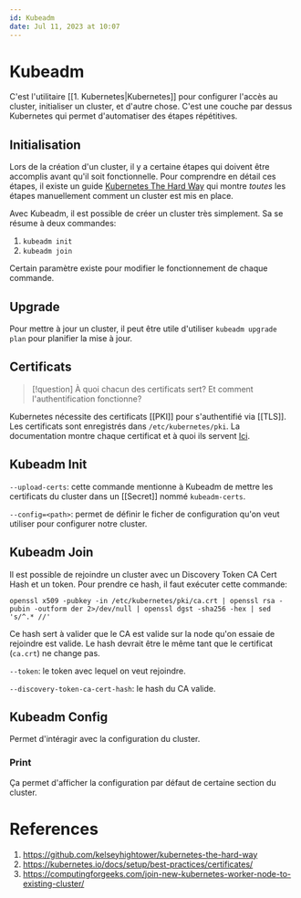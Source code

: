 ```yaml
---
id: Kubeadm
date: Jul 11, 2023 at 10:07
---
```



# Kubeadm

C'est l'utilitaire [[1. Kubernetes|Kubernetes]] pour configurer l'accès au cluster, initialiser un cluster, et d'autre chose. C'est une couche par dessus Kubernetes qui permet d'automatiser des étapes répétitives.

## Initialisation

Lors de la création d'un cluster, il y a certaine étapes qui doivent être accomplis avant qu'il soit fonctionnelle. Pour comprendre en détail ces étapes, il existe un guide [Kubernetes The Hard Way](https://github.com/kelseyhightower/kubernetes-the-hard-way) qui montre *toutes* les étapes manuellement comment un cluster est mis en place.

Avec Kubeadm, il est possible de créer un cluster très simplement. Sa se résume à deux commandes:
1. `kubeadm init`
2. `kubeadm join`

Certain paramètre existe pour modifier le fonctionnement de chaque commande.

## Upgrade

Pour mettre à jour un cluster, il peut être utile d'utiliser `kubeadm upgrade plan` pour planifier la mise à jour.

## Certificats

>[!question]
>À quoi chacun des certificats sert? Et comment l'authentification fonctionne?

Kubernetes nécessite des certificats [[PKI]] pour s'authentifié via [[TLS]]. Les certificats sont enregistrés dans `/etc/kubernetes/pki`. La documentation montre chaque certificat et à quoi ils servent [Ici](https://kubernetes.io/docs/setup/best-practices/certificates/).  

## Kubeadm Init

`--upload-certs`: cette commande mentionne à Kubeadm de mettre les certificats du cluster dans un [[Secret]] nommé `kubeadm-certs`. 

`--config=<path>`: permet de définir le ficher de configuration qu'on veut utiliser pour configurer notre cluster.

## Kubeadm Join

Il est possible de rejoindre un cluster avec un Discovery Token CA Cert Hash et un token. Pour prendre ce hash, il faut exécuter cette commande:
```
openssl x509 -pubkey -in /etc/kubernetes/pki/ca.crt | openssl rsa -pubin -outform der 2>/dev/null | openssl dgst -sha256 -hex | sed 's/^.* //'
```
Ce hash sert à valider que le CA est valide sur la node qu'on essaie de rejoindre est valide. Le hash devrait être le même tant que le certificat (`ca.crt`) ne change pas.

`--token`: le token avec lequel on veut rejoindre.

`--discovery-token-ca-cert-hash`: le hash du CA valide.

## Kubeadm Config

Permet d'intéragir avec la configuration du cluster.

### Print

Ça permet d'afficher la configuration par défaut de certaine section du cluster.

# References
1. https://github.com/kelseyhightower/kubernetes-the-hard-way
2. https://kubernetes.io/docs/setup/best-practices/certificates/
3. https://computingforgeeks.com/join-new-kubernetes-worker-node-to-existing-cluster/